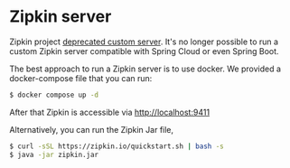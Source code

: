 # Zipkin server

Zipkin project [deprecated custom server](https://github.com/openzipkin/zipkin/tree/master/zipkin-server).
It's no longer possible to run a custom Zipkin server compatible with Spring Cloud or even Spring Boot.

The best approach to run a Zipkin server is to use docker. We provided a docker-compose file that you can run:

```bash
$ docker compose up -d
```

After that Zipkin is accessible via [http://localhost:9411](http://localhost:9411)

Alternatively, you can run the Zipkin Jar file,

```bash
$ curl -sSL https://zipkin.io/quickstart.sh | bash -s
$ java -jar zipkin.jar
```